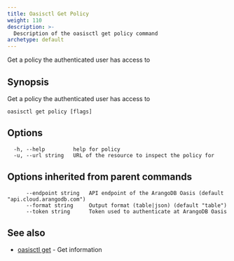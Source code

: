 ```yaml
---
title: Oasisctl Get Policy
weight: 110
description: >-
  Description of the oasisctl get policy command
archetype: default
---
```

Get a policy the authenticated user has access to

## Synopsis

Get a policy the authenticated user has access to

```
oasisctl get policy [flags]
```

## Options

```
  -h, --help         help for policy
  -u, --url string   URL of the resource to inspect the policy for
```

## Options inherited from parent commands

```
      --endpoint string   API endpoint of the ArangoDB Oasis (default "api.cloud.arangodb.com")
      --format string     Output format (table|json) (default "table")
      --token string      Token used to authenticate at ArangoDB Oasis
```

## See also

* [oasisctl get](_index.md)	 - Get information

